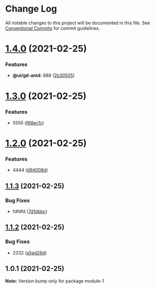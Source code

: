 # Change Log

All notable changes to this project will be documented in this file.
See [Conventional Commits](https://conventionalcommits.org) for commit guidelines.

# [1.4.0](https://github.com/ZengTianShengZ/lerna-demo2/compare/module-1@1.3.0...module-1@1.4.0) (2021-02-25)


### Features

* **@ui/gd-antd:** 888 ([2b30505](https://github.com/ZengTianShengZ/lerna-demo2/commit/2b305052b1cf8ef2ace5dd135432c4ee70213f2e))





# [1.3.0](https://github.com/ZengTianShengZ/lerna-demo2/compare/module-1@1.2.0...module-1@1.3.0) (2021-02-25)


### Features

* 5555 ([f68ec1c](https://github.com/ZengTianShengZ/lerna-demo2/commit/f68ec1c068aa780a45ad76163d52fa289567aae3))





# [1.2.0](https://github.com/ZengTianShengZ/lerna-demo2/compare/module-1@1.1.3...module-1@1.2.0) (2021-02-25)


### Features

* 4444 ([d94008d](https://github.com/ZengTianShengZ/lerna-demo2/commit/d94008d35501246548520f594440d332b145c334))





## [1.1.3](https://github.com/ZengTianShengZ/lerna-demo2/compare/module-1@1.1.2...module-1@1.1.3) (2021-02-25)


### Bug Fixes

* fdfdfd ([7d1dbbc](https://github.com/ZengTianShengZ/lerna-demo2/commit/7d1dbbc0c4f519b25e5f37b7d4084e1f168a128e))





## [1.1.2](https://github.com/ZengTianShengZ/lerna-demo2/compare/module-1@1.1.1...module-1@1.1.2) (2021-02-25)


### Bug Fixes

* 2332 ([a5ed26d](https://github.com/ZengTianShengZ/lerna-demo2/commit/a5ed26d73c2057ec0436b1c30930aeba0dda0877))





## 1.0.1 (2021-02-25)

**Note:** Version bump only for package module-1
